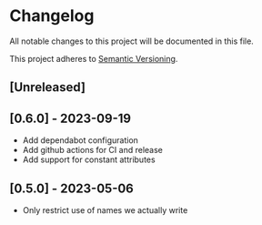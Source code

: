 # Changelog

All notable changes to this project will be documented in this file.

This project adheres to [Semantic Versioning](https://semver.org).

<!--
Note: In this file, do not use the hard wrap in the middle of a sentence for compatibility with GitHub comment style markdown rendering.
-->

## [Unreleased]

## [0.6.0] - 2023-09-19

- Add dependabot configuration
- Add github actions for CI and release
- Add support for constant attributes

## [0.5.0] - 2023-05-06

- Only restrict use of names we actually write
